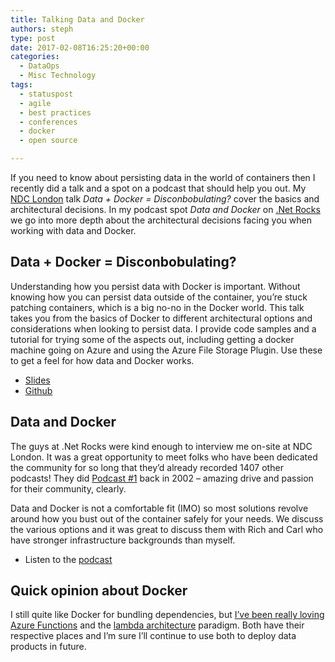 ```yaml
---
title: Talking Data and Docker
authors: steph
type: post
date: 2017-02-08T16:25:20+00:00
categories:
  - DataOps
  - Misc Technology
tags:
  - statuspost
  - agile
  - best practices
  - conferences
  - docker
  - open source

---
```

If you need to know about persisting data in the world of containers then I recently did a talk and a spot on a podcast that should help you out. My [NDC London][1] talk _Data + Docker = Disconbobulating?_ cover the basics and architectural decisions. In my podcast spot _Data and Docker_ on [.Net Rocks][2] we go into more depth about the architectural decisions facing you when working with data and Docker.

## Data + Docker = Disconbobulating?

Understanding how you persist data with Docker is important. Without knowing how you can persist data outside of the container, you&#8217;re stuck patching containers, which is a big no-no in the Docker world. This talk takes you from the basics of Docker to different architectural options and considerations when looking to persist data. I provide code samples and a tutorial for trying some of the aspects out, including getting a docker machine going on Azure and using the Azure File Storage Plugin. Use these to get a feel for how data and Docker works.

  * [Slides][3]
  * [Github][4]

## Data and Docker

The guys at .Net Rocks were kind enough to interview me on-site at NDC London. It was a great opportunity to meet folks who have been dedicated the community for so long that they&#8217;d already recorded 1407 other podcasts! They did [Podcast #1][5] back in 2002 &#8211; amazing drive and passion for their community, clearly.

Data and Docker is not a comfortable fit (IMO) so most solutions revolve around how you bust out of the container safely for your needs. We discuss the various options and it was great to discuss them with Rich and Carl who have stronger infrastructure backgrounds than myself.

  * Listen to the [podcast][6]

## Quick opinion about Docker

I still quite like Docker for bundling dependencies, but [I&#8217;ve been really loving Azure Functions][7] and the [lambda architecture][8] paradigm. Both have their respective places and I&#8217;m sure I&#8217;ll continue to use both to deploy data products in future.

 [1]: http://ndc-london.com/
 [2]: http://dotnetrocks.com
 [3]: http://stephlocke.info/datadockerdisconbobulating/datadockerdisconbobulating.html#/
 [4]: https://github.com/stephlocke/datadockerdisconbobulating
 [5]: http://dotnetrocks.com/?show=1
 [6]: http://dotnetrocks.com/?show=1408
 [7]: https://itsalocke.com/i-love-azure-functions/
 [8]: http://lambda-architecture.net/
